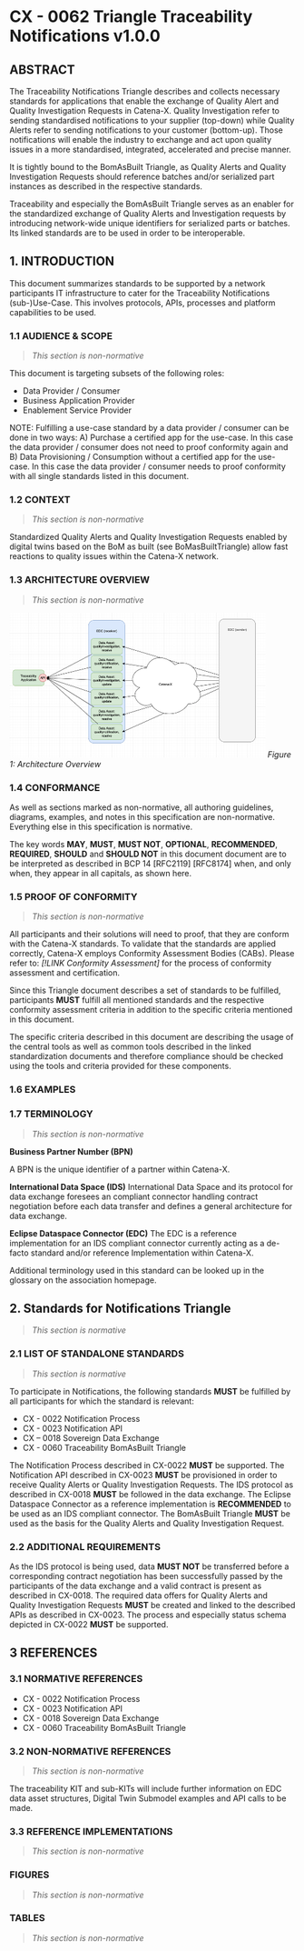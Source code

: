 # CX - 0062 Triangle Traceability Notifications v1.0.0

## ABSTRACT

The Traceability Notifications Triangle describes and collects necessary standards for applications that enable the exchange of Quality Alert and Quality Investigation Requests in Catena-X. Quality Investigation refer to sending standardised notifications to your supplier (top-down) while Quality Alerts refer to sending notifications to your customer (bottom-up). Those notifications will enable the industry to exchange and act upon quality issues in a more standardised, integrated, accelerated and precise manner.

It is tightly bound to the BomAsBuilt Triangle, as Quality Alerts and Quality Investigation Requests should reference batches and/or serialized part instances as described in the respective standards.

Traceability and especially the BomAsBuilt Triangle serves as an enabler for the standardized exchange of Quality Alerts and Investigation requests by introducing network-wide unique identifiers for serialized parts or batches. Its linked standards are to be used in order to be interoperable.

## 1. INTRODUCTION

This document summarizes standards to be supported by a network participants IT infrastructure to cater for the Traceability Notifications (sub-)Use-Case. This involves protocols, APIs, processes and platform capabilities to be used.

### 1.1 AUDIENCE & SCOPE

> *This section is non-normative*

This document is targeting subsets of the following roles:

- Data Provider / Consumer
- Business Application Provider
- Enablement Service Provider

NOTE: Fulfilling a use-case standard by a data provider / consumer can be done in two ways: A) Purchase a certified app for the use-case. In this case the data provider / consumer does not need to proof conformity again and B) Data Provisioning / Consumption without a certified app for the use-case. In this case the data provider / consumer needs to proof conformity with all single standards listed in this document.

### 1.2 CONTEXT

> *This section is non-normative*

Standardized Quality Alerts and Quality Investigation Requests enabled by digital twins based on the BoM as built (see BoMasBuiltTriangle) allow fast reactions to quality issues within the Catena-X network.

### 1.3 ARCHITECTURE OVERVIEW

> *This section is non-normative*

![archOverview.png](./assets/archOverview.png)
*Figure 1: Architecture Overview*

### 1.4 CONFORMANCE

As well as sections marked as non-normative, all authoring guidelines, diagrams, examples, and notes in this specification are non-normative. Everything else in this specification is normative.

The key words **MAY**, **MUST**, **MUST NOT**, **OPTIONAL**, **RECOMMENDED**, **REQUIRED**, **SHOULD** and **SHOULD NOT** in this document document are to be interpreted as described in BCP 14 [RFC2119] [RFC8174] when, and only when, they appear in all capitals, as shown here.

### 1.5 PROOF OF CONFORMITY

> *This section is non-normative*

All participants and their solutions will need to proof, that they are conform with the Catena-X standards.
To validate that the standards are applied correctly, Catena-X employs Conformity Assessment Bodies (CABs).
Please refer to: *[!LINK Conformity Assessment]* for the process of conformity assessment and certification.

Since this Triangle document describes a set of standards to be fulfilled, participants **MUST** fulfill all mentioned standards and the respective conformity assessment criteria in addition to the specific criteria mentioned in this document.

The specific criteria described in this document are describing the usage of the central tools as well as common tools described in the linked standardization documents and therefore compliance should be checked using the tools and criteria provided for these components.

### 1.6 EXAMPLES

### 1.7 TERMINOLOGY

> *This section is non-normative*

**Business Partner Number (BPN)**

A BPN is the unique identifier of a partner within Catena-X.

**International Data Space (IDS)**
International Data Space and its protocol for data exchange foresees an compliant connector handling contract negotiation before each data transfer and defines a general architecture for data exchange.

**Eclipse Dataspace Connector (EDC)**
The EDC is a reference implementation for an IDS compliant connector currently acting as a de-facto standard and/or reference Implementation within Catena-X.

Additional terminology used in this standard can be looked up in the glossary on the association homepage.

## 2. Standards for Notifications Triangle

> *This section is normative*

### 2.1 LIST OF STANDALONE STANDARDS

> *This section is normative*

To participate in Notifications, the following standards **MUST** be fulfilled by all participants for which the standard is relevant:

- CX - 0022 Notification Process
- CX - 0023 Notification API
- CX – 0018 Sovereign Data Exchange
- CX - 0060 Traceability BomAsBuilt Triangle

The Notification Process described in CX-0022 **MUST** be supported.
The Notification API described in CX-0023 **MUST** be provisioned in order to receive Quality Alerts or Quality Investigation Requests.
The IDS protocol as described in CX-0018 **MUST** be followed in the data exchange.
The Eclipse Dataspace Connector as a reference implementation is **RECOMMENDED** to be used as an IDS compliant connector.
The BomAsBuilt Triangle **MUST** be used as the basis for the Quality Alerts and Quality Investigation Request.

### 2.2 ADDITIONAL REQUIREMENTS

As the IDS protocol is being used, data **MUST NOT** be transferred before a corresponding contract negotiation has been successfully passed by the participants of the data exchange and a valid contract is present as described in CX-0018.
The required data offers for Quality Alerts and Quality Investigation Requests **MUST** be created and linked to the described APIs as described in CX-0023.
The process and especially status schema depicted in CX-0022 **MUST** be supported.

## 3 REFERENCES

### 3.1 NORMATIVE REFERENCES

- CX - 0022 Notification Process
- CX - 0023 Notification API
- CX - 0018 Sovereign Data Exchange
- CX - 0060 Traceability BomAsBuilt Triangle

### 3.2 NON-NORMATIVE REFERENCES

> *This section is non-normative*

The traceability KIT and sub-KITs will include further information on EDC data asset structures, Digital Twin Submodel examples and API calls to be made.

### 3.3 REFERENCE IMPLEMENTATIONS

> *This section is non-normative*

### FIGURES

> *This section is non-normative*

### TABLES

> *This section is non-normative*
